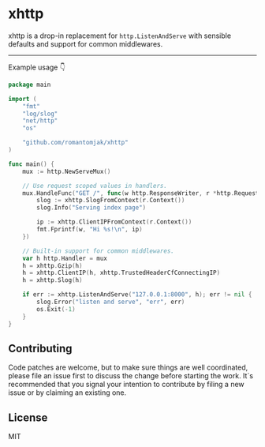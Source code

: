 # xhttp

xhttp is a drop-in replacement for `http.ListenAndServe` with sensible
defaults and support for common middlewares.

---

Example usage 👇

```go
package main

import (
	"fmt"
	"log/slog"
	"net/http"
	"os"

	"github.com/romantomjak/xhttp"
)

func main() {
	mux := http.NewServeMux()

	// Use request scoped values in handlers.
	mux.HandleFunc("GET /", func(w http.ResponseWriter, r *http.Request) {
		slog := xhttp.SlogFromContext(r.Context())
		slog.Info("Serving index page")

		ip := xhttp.ClientIPFromContext(r.Context())
		fmt.Fprintf(w, "Hi %s!\n", ip)
	})

	// Built-in support for common middlewares.
	var h http.Handler = mux
	h = xhttp.Gzip(h)
	h = xhttp.ClientIP(h, xhttp.TrustedHeaderCfConnectingIP)
	h = xhttp.Slog(h)

	if err := xhttp.ListenAndServe("127.0.0.1:8000", h); err != nil {
		slog.Error("listen and serve", "err", err)
		os.Exit(-1)
	}
}
```

## Contributing

Code patches are welcome, but to make sure things are well coordinated, please file an issue first to discuss the change before starting the work. It`s recommended that you signal your intention to contribute by filing a new issue or by claiming an existing one.

## License

MIT
